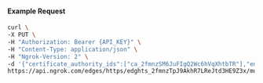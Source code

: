 <!-- Code generated for API Clients. DO NOT EDIT. -->

#### Example Request

```bash
curl \
-X PUT \
-H "Authorization: Bearer {API_KEY}" \
-H "Content-Type: application/json" \
-H "Ngrok-Version: 2" \
-d '{"certificate_authority_ids":["ca_2fmnzSM6JuFIgQ2Wc6hVqXhtbTR"],"enabled":true}' \
https://api.ngrok.com/edges/https/edghts_2fmnzTpJ9AkhR7LReJtd3HE9Z3x/mutual_tls
```
